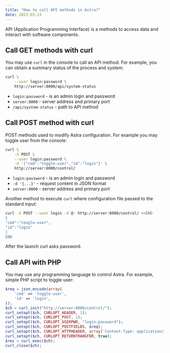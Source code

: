 ```yaml
---
title: "How to call API methods in Astra?"
date: 2023-03-23
---
```


API (Application Programming Interface) is a methods to access data and interact with software components.

## Call GET methods with curl

You may use `curl` in the console to call an API method. For example, you can obtain a summary status of the process and system:

```sh
curl \
    --user login:password \
    http://server:8000/api/system-status
```

- `login:password` - is an admin login and password
- `server:8000` - server address and primary port
- `/api/system-status` - path to API method

## Call POST method with curl

POST methods used to modify Astra configuration. For example you may toggle user from the console:

```sh
curl \
    -X POST \
    --user login:password \
    -d '{"cmd":"toggle-user","id":"login"}' \
    http://server:8000/control/
```

- `login:password` - is an admin login and password
- `-d '{...}'` - request content in JSON format
- `server:8000` - server address and primary port

Another method to execute `curl` where configuration file passed to the standard input:

```sh
curl -X POST --user login -d @- http://server:8000/control/ <<END
{
"cmd":"toogle-user",
"id":"login"
}
END
```

After the launch curl asks password.

## Call API with PHP

You may use any programming language to control Astra. For example, simple PHP script to toggle user:

```php
$req = json_encode(array(
    'cmd' => 'toggle-user',
    'id' => 'login',
));
$ch = curl_init("http://server:8000/control/");
curl_setopt($ch, CURLOPT_HEADER, 1);
curl_setopt($ch, CURLOPT_POST, 1);
curl_setopt($ch, CURLOPT_USERPWD, "login:password");
curl_setopt($ch, CURLOPT_POSTFIELDS, $req);
curl_setopt($ch, CURLOPT_HTTPHEADER, array('Content-Type: application/json'));
curl_setopt($ch, CURLOPT_RETURNTRANSFER, true);
$res = curl_exec($ch);
curl_close($ch);
```
